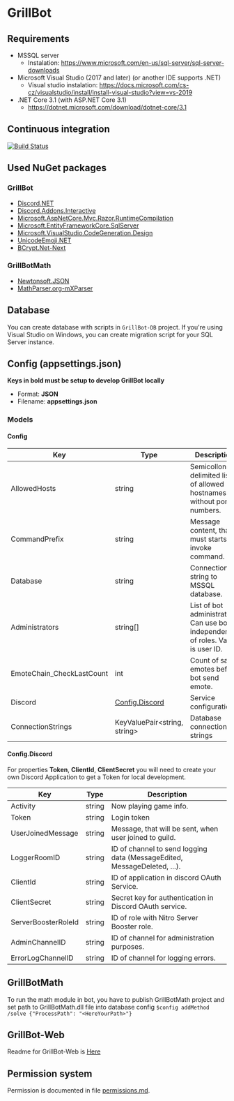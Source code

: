 # GrillBot

## Requirements
- MSSQL server 
  - Instalation: https://www.microsoft.com/en-us/sql-server/sql-server-downloads 
- Microsoft Visual Studio (2017 and later) (or another IDE supports .NET)
  - Visual studio instalation: https://docs.microsoft.com/cs-cz/visualstudio/install/install-visual-studio?view=vs-2019
- .NET Core 3.1 (with ASP\.NET Core 3.1)
  - https://dotnet.microsoft.com/download/dotnet-core/3.1

## Continuous integration
[![Build Status](https://dev.azure.com/mhalabica/GrillBot/_apis/build/status/Misha12.GrillBot?branchName=master)](https://dev.azure.com/mhalabica/GrillBot/_build/latest?definitionId=8&branchName=master)

## Used NuGet packages

### GrillBot
- [Discord.NET](https://www.nuget.org/packages/Discord.Net/)
- [Discord.Addons.Interactive](https://www.nuget.org/packages/Discord.Addons.Interactive/)
- [Microsoft.AspNetCore.Mvc.Razor.RuntimeCompilation](https://www.nuget.org/packages/Microsoft.AspNetCore.Mvc.Razor.RuntimeCompilation/3.1.3)
- [Microsoft.EntityFrameworkCore.SqlServer](https://www.nuget.org/packages/Microsoft.EntityFrameworkCore.SqlServer/3.1.3)
- [Microsoft.VisualStudio.CodeGeneration.Design](https://www.nuget.org/packages/Microsoft.VisualStudio.Web.CodeGeneration.Design/5.0.0-preview.3.20207.1)
- [UnicodeEmoji.NET](https://www.nuget.org/packages/UnicodeEmoji.net/)
- [BCrypt.Net-Next](https://www.nuget.org/packages/BCrypt.Net-Next/)

### GrillBotMath
- [Newtonsoft.JSON](https://www.nuget.org/packages/Newtonsoft.Json/)
- [MathParser.org-mXParser](https://www.nuget.org/packages/MathParser.org-mXparser/)

## Database
You can create database with scripts in `GrillBot-DB` project. If you're using Visual Studio on Windows, you can create migration script for your SQL Server instance.

## Config (appsettings.json)
**Keys in bold must be setup to develop GrillBot locally**
- Format: **JSON**
- Filename: **appsettings.json**

### Models
#### Config

| Key                       | Type                              | Description                                                                       |
| ------------------------- | --------------------------------- | --------------------------------------------------------------------------------- |
| AllowedHosts              | string                            | Semicollon delimited list of allowed hostnames without port numbers.              |
| CommandPrefix             | string                            | Message content, that must starts to invoke command.                              |
| Database                  | string                            | Connection string to MSSQL database.                                              |
| Administrators            | string[]                          | List of bot administrators. Can use bot independently of roles. Value is user ID. |
| EmoteChain_CheckLastCount | int                               | Count of same emotes before bot send emote.                                       |
| Discord                   | [Config.Discord](#Config.Discord) | Service configuration                                                             |
| ConnectionStrings         | KeyValuePair<string, string>      | Database connection strings                                                       |

#### Config.Discord
For properties **Token**, **ClientId**, **ClientSecret** you will need to create your own Discord Application to get a Token for local development.

| Key                 | Type   | Description                                                              |
| ------------------- | ------ | ------------------------------------------------------------------------ |
| Activity            | string | Now playing game info.                                                   |
| Token               | string | Login token                                                              |
| UserJoinedMessage   | string | Message, that will be sent, when user joined to guild.                   |
| LoggerRoomID        | string | ID of channel to send logging data (MessageEdited, MessageDeleted, ...). |
| ClientId            | string | ID of application in discord OAuth Service.                              |
| ClientSecret        | string | Secret key for authentication in Discord OAuth service.                  |
| ServerBoosterRoleId | string | ID of role with Nitro Server Booster role.                               |
| AdminChannelID      | string | ID of channel for administration purposes.                               |
| ErrorLogChannelID   | string | ID of channel for logging errors.                                        |

## GrillBotMath
To run the math module in bot, you have to publish GrillBotMath project and set path to GrillBotMath.dll file into database config `$config addMethod /solve {"ProcessPath": "<HereYourPath>"}`

## GrillBot-Web
Readme for GrillBot-Web is [Here](GrillBot-Web)

## Permission system
Permission is documented in file [permissions.md](docs/permissions.md).
